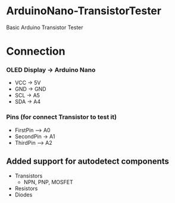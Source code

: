# ArduinoNano-TransistorTester
Basic Arduino Transistor Tester

# Connection

### OLED Display -> Arduino Nano
- VCC -> 5V
- GND -> GND
- SCL -> A5
- SDA -> A4

### Pins (for connect Transistor to test it)
- FirstPin --> A0
- SecondPin -> A1
- ThirdPin --> A2

## Added support for autodetect components
  - Transistors
    - NPN, PNP, MOSFET
  - Resistors
  - Diodes
